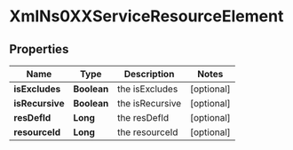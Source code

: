 
# XmlNs0XXServiceResourceElement

## Properties
Name | Type | Description | Notes
------------ | ------------- | ------------- | -------------
**isExcludes** | **Boolean** | the isExcludes |  [optional]
**isRecursive** | **Boolean** | the isRecursive |  [optional]
**resDefId** | **Long** | the resDefId |  [optional]
**resourceId** | **Long** | the resourceId |  [optional]



